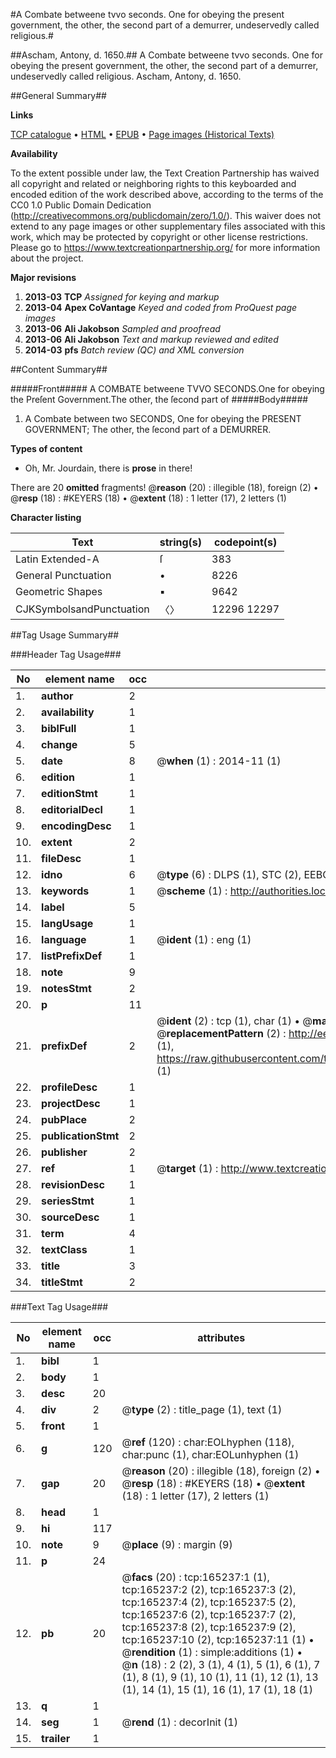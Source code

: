 #A Combate betweene tvvo seconds. One for obeying the present government, the other, the second part of a demurrer, undeservedly called religious.#

##Ascham, Antony, d. 1650.##
A Combate betweene tvvo seconds. One for obeying the present government, the other, the second part of a demurrer, undeservedly called religious.
Ascham, Antony, d. 1650.

##General Summary##

**Links**

[TCP catalogue](http://www.ota.ox.ac.uk/tcp/)  • 
[HTML](http://tei.it.ox.ac.uk/tcp/Texts-HTML/free/A75/A75689.html)  • 
[EPUB](http://tei.it.ox.ac.uk/tcp/Texts-EPUB/free/A75/A75689.epub) • 
[Page images (Historical Texts)](https://historicaltexts.jisc.ac.uk/eebo-50805910e)

**Availability**

To the extent possible under law, the Text Creation Partnership has waived all copyright and related or neighboring rights to this keyboarded and encoded edition of the work described above, according to the terms of the CC0 1.0 Public Domain Dedication (http://creativecommons.org/publicdomain/zero/1.0/). This waiver does not extend to any page images or other supplementary files associated with this work, which may be protected by copyright or other license restrictions. Please go to https://www.textcreationpartnership.org/ for more information about the project.

**Major revisions**

1. __2013-03__ __TCP__ *Assigned for keying and markup*
1. __2013-04__ __Apex CoVantage__ *Keyed and coded from ProQuest page images*
1. __2013-06__ __Ali Jakobson__ *Sampled and proofread*
1. __2013-06__ __Ali Jakobson__ *Text and markup reviewed and edited*
1. __2014-03__ __pfs__ *Batch review (QC) and XML conversion*

##Content Summary##

#####Front#####
A COMBATE betweene TVVO SECONDS.One for obeying the Preſent Government.The other, the ſecond part of
#####Body#####

1. A Combate between two SECONDS, One for obeying the PRESENT GOVERNMENT; The other, the ſecond part of a DEMURRER.

**Types of content**

  * Oh, Mr. Jourdain, there is **prose** in there!

There are 20 **omitted** fragments! 
 @__reason__ (20) : illegible (18), foreign (2)  •  @__resp__ (18) : #KEYERS (18)  •  @__extent__ (18) : 1 letter (17), 2 letters (1)

**Character listing**


|Text|string(s)|codepoint(s)|
|---|---|---|
|Latin Extended-A|ſ|383|
|General Punctuation|•|8226|
|Geometric Shapes|▪|9642|
|CJKSymbolsandPunctuation|〈〉|12296 12297|

##Tag Usage Summary##

###Header Tag Usage###

|No|element name|occ|attributes|
|---|---|---|---|
|1.|__author__|2||
|2.|__availability__|1||
|3.|__biblFull__|1||
|4.|__change__|5||
|5.|__date__|8| @__when__ (1) : 2014-11 (1)|
|6.|__edition__|1||
|7.|__editionStmt__|1||
|8.|__editorialDecl__|1||
|9.|__encodingDesc__|1||
|10.|__extent__|2||
|11.|__fileDesc__|1||
|12.|__idno__|6| @__type__ (6) : DLPS (1), STC (2), EEBO-CITATION (1), OCLC (1), VID (1)|
|13.|__keywords__|1| @__scheme__ (1) : http://authorities.loc.gov/ (1)|
|14.|__label__|5||
|15.|__langUsage__|1||
|16.|__language__|1| @__ident__ (1) : eng (1)|
|17.|__listPrefixDef__|1||
|18.|__note__|9||
|19.|__notesStmt__|2||
|20.|__p__|11||
|21.|__prefixDef__|2| @__ident__ (2) : tcp (1), char (1)  •  @__matchPattern__ (2) : ([0-9\-]+):([0-9IVX]+) (1), (.+) (1)  •  @__replacementPattern__ (2) : http://eebo.chadwyck.com/downloadtiff?vid=$1&page=$2 (1), https://raw.githubusercontent.com/textcreationpartnership/Texts/master/tcpchars.xml#$1 (1)|
|22.|__profileDesc__|1||
|23.|__projectDesc__|1||
|24.|__pubPlace__|2||
|25.|__publicationStmt__|2||
|26.|__publisher__|2||
|27.|__ref__|1| @__target__ (1) : http://www.textcreationpartnership.org/docs/. (1)|
|28.|__revisionDesc__|1||
|29.|__seriesStmt__|1||
|30.|__sourceDesc__|1||
|31.|__term__|4||
|32.|__textClass__|1||
|33.|__title__|3||
|34.|__titleStmt__|2||


###Text Tag Usage###

|No|element name|occ|attributes|
|---|---|---|---|
|1.|__bibl__|1||
|2.|__body__|1||
|3.|__desc__|20||
|4.|__div__|2| @__type__ (2) : title_page (1), text (1)|
|5.|__front__|1||
|6.|__g__|120| @__ref__ (120) : char:EOLhyphen (118), char:punc (1), char:EOLunhyphen (1)|
|7.|__gap__|20| @__reason__ (20) : illegible (18), foreign (2)  •  @__resp__ (18) : #KEYERS (18)  •  @__extent__ (18) : 1 letter (17), 2 letters (1)|
|8.|__head__|1||
|9.|__hi__|117||
|10.|__note__|9| @__place__ (9) : margin (9)|
|11.|__p__|24||
|12.|__pb__|20| @__facs__ (20) : tcp:165237:1 (1), tcp:165237:2 (2), tcp:165237:3 (2), tcp:165237:4 (2), tcp:165237:5 (2), tcp:165237:6 (2), tcp:165237:7 (2), tcp:165237:8 (2), tcp:165237:9 (2), tcp:165237:10 (2), tcp:165237:11 (1)  •  @__rendition__ (1) : simple:additions (1)  •  @__n__ (18) : 2 (2), 3 (1), 4 (1), 5 (1), 6 (1), 7 (1), 8 (1), 9 (1), 10 (1), 11 (1), 12 (1), 13 (1), 14 (1), 15 (1), 16 (1), 17 (1), 18 (1)|
|13.|__q__|1||
|14.|__seg__|1| @__rend__ (1) : decorInit (1)|
|15.|__trailer__|1||
